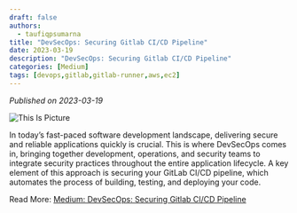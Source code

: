 ```yaml
---
draft: false
authors: 
  - taufiqpsumarna
title: "DevSecOps: Securing Gitlab CI/CD Pipeline"
date: 2023-03-19
description: "DevSecOps: Securing Gitlab CI/CD Pipeline"
categories: [Medium]
tags: [devops,gitlab,gitlab-runner,aws,ec2]
---
```


*Published on 2023-03-19*

![This Is Picture](/blog/assets/images/devsecops-cicd.jpg)

In today’s fast-paced software development landscape, delivering secure and reliable applications quickly is crucial. This is where DevSecOps comes in, bringing together development, operations, and security teams to integrate security practices throughout the entire application lifecycle. A key element of this approach is securing your GitLab CI/CD pipeline, which automates the process of building, testing, and deploying your code.

Read More:
[Medium: DevSecOps: Securing Gitlab CI/CD Pipeline](https://medium.com/@taufiqpsumarna/devsecops-securing-gitlab-ci-cd-pipeline-7f4d38d70dd3)